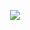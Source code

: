 

<p align="center">
  <img src="https://github-readme-stats.vercel.app/api?username=NeutralPlasma&show_icons=true&theme=onedark">
</p>

